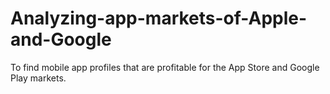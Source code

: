 # Analyzing-app-markets-of-Apple-and-Google
To find mobile app profiles that are profitable for the App Store and Google Play markets.
